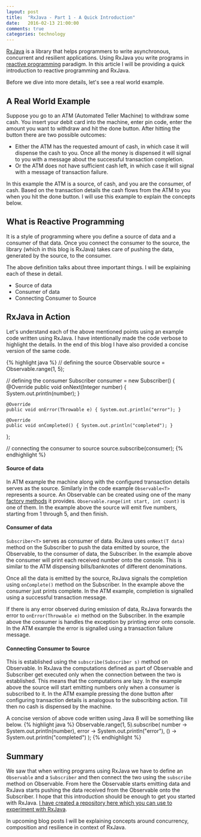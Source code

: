 ```yaml
---
layout: post
title:  "RxJava - Part 1 - A Quick Introduction"
date:   2016-02-13 21:00:00
comments: true
categories: technology
---
```


[RxJava][RxJava] is a library that helps programmers to write asynchronous, concurrent and resilient applications. Using 
RxJava you write programs in [reactive programming][ReactiveProgramming] paradigm. In this article I will be 
providing a quick introduction to reactive programming and RxJava.  

Before we dive into more details, let's see a real world example.

## A Real World Example
Suppose you go to an ATM (Automated Teller Machine) to withdraw some cash. You insert your debit card into the 
machine, enter pin code, enter the amount you want to withdraw and hit the done button. After hitting the 
button there are two possible outcomes:

* Either the ATM has the requested amount of cash, in which case it will dispense the cash to you. Once all the money 
is dispensed it will signal to you with a message about the successful transaction completion.
* Or the ATM does not have sufficient cash left, in which case it will signal with a message of transaction failure. 

In this example the ATM is a source, of cash, and you are the consumer, of cash. Based on the transaction details 
the cash flows from the ATM to you when you hit the done button. I will use this example to explain the concepts 
below.

## What is Reactive Programming
It is a style of programming where you define a source of data and a consumer of that data. Once you 
connect the consumer to the source, the library (which in this blog is RxJava) takes care of pushing 
the data, generated by the source, to the consumer. 

The above definition talks about three important things. I will be explaining each of these in detail.

* Source of data
* Consumer of data
* Connecting Consumer to Source

## RxJava in Action
Let's understand each of the above mentioned points using an example code written using RxJava. I have intentionally 
made the code verbose to highlight the details. In the end of this blog I have also provided a concise version of 
the same code. 
  
{% highlight java %}
// defining the source
Observable<Integer> source = Observable.range(1, 5);

// defining the consumer
Subscriber<Integer> consumer = new Subscriber<Integer>() {
    @Override
    public void onNext(Integer number) { System.out.println(number); }

    @Override
    public void onError(Throwable e) { System.out.println("error"); }

    @Override
    public void onCompleted() { System.out.println("completed"); }
};

// connecting the consumer to source
source.subscribe(consumer);
{% endhighlight %}

#### Source of data
In ATM example the machine along with the configured transaction details serves as the source. Similarly 
in the code example `Observable<T>` represents a source. An Observable can be created using one of the many 
[factory methods][ObservableCreation] it provides. `Observable.range(int start, int count)` is one of them. 
In the example above the source will emit five numbers, starting from 1 through 5, and then finish. 

#### Consumer of data
`Subscriber<T>` serves as consumer of data. RxJava uses `onNext(T data)` method on the Subscriber to push the 
data emitted by source, the Observable, to the consumer of data, the Subscriber. In the example above the 
consumer will print each received number onto the console. This is similar to the ATM dispensing bills/banknotes 
of different denominations. 
 
Once all the data is emitted by the source, RxJava signals the completion using `onComplete()` method on the 
Subscriber. In the example above the consumer just prints complete. In the ATM example, completion is signalled 
using a successful transaction message. 

If there is any error observed during emission of data, RxJava forwards the error to `onError(Throwable e)` 
method on the Subscriber. In the example above the consumer is handles the exception by printing error onto 
console. In the ATM example the error is signalled using a transaction failure message.

#### Connecting Consumer to Source
This is established using the `subscribe(Subscriber s)` method on Observable. In RxJava the computations defined 
as part of Observable and Subscriber get executed only when the connection between the two is established. This means 
that the computations are lazy. In the example above the source will start emitting numbers only when a consumer 
is subscribed to it. In the ATM example  pressing the done button after configuring transaction details is analogous 
to the subscribing action. Till then no cash is dispensed by the machine.

A concise version of above code written using Java 8 will be something like below.
{% highlight java %}
Observable.range(1, 5).subscribe(
    number -> System.out.println(number),
    error -> System.out.println("error"),
    () -> System.out.println("completed")
);
{% endhighlight %}

## Summary
We saw that when writing programs using RxJava we have to define an `Observable` and a `Subscriber` and then 
connect the two using the `subscribe` method on Observable. From here the Observable starts emitting data and 
RxJava starts pushing the data received from the Observable onto the Subscriber. I hope that this introduction should be 
enough to get you started with RxJava. [I have created a repository here which you can use to experiment 
with RxJava][CodeSample].

In upcoming blog posts I will be explaining concepts around concurrency, composition and resilience in context of RxJava.
 
[RxJava]: https://github.com/ReactiveX/RxJava
[CodeSample]: https://github.com/praveer09/rxjava-examples
[ObservableCreation]: https://github.com/ReactiveX/RxJava/wiki/Creating-Observables
[ReactiveProgramming]: https://en.wikipedia.org/wiki/Reactive_programming